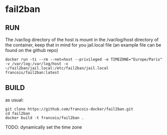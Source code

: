 # fail2ban

## RUN
The /var/log directory of the host is mount in the /var/log/host directory of the container, keep that in mind for you jail.local file (an example file can be found on the github repo)
```
docker run -ti --rm --net=host --privileged -e TIMEZONE="Europe/Paris" -v /var/log:/var/log/host -v ~/fail2ban/jail.local:/etc/fail2ban/jail.local francois/fail2ban:latest
```

## BUILD
as usual:
```
git clone https://github.com/francois-docker/fail2ban.git
cd fail2ban
docker build -t francois/fail2ban .
```

TODO: dynamically set the time zone
